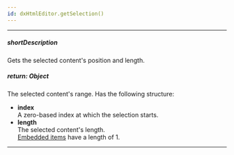 ```yaml
---
id: dxHtmlEditor.getSelection()
---
```

---
##### shortDescription
Gets the selected content's position and length.

##### return: Object
The selected content's range. Has the following structure:          

- **index**     
A zero-based index at which the selection starts.
- **length**    
 The selected content's length.             
 [Embedded items](/Documentation/ApiReference/UI_Widgets/dxHtmlEditor/Configuration/toolbar/items/#formatName/formats) have a length of 1.

---
